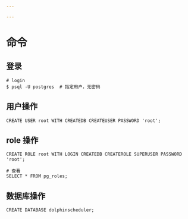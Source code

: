 ```yaml
---

---
```


# 命令

## 登录

```shell
# login
$ psql -U postgres  # 指定用户，无密码
```

## 用户操作

```shell
CREATE USER root WITH CREATEDB CREATEUSER PASSWORD 'root';
```

## role 操作

```shell
CREATE ROLE root WITH LOGIN CREATEDB CREATEROLE SUPERUSER PASSWORD 'root';

# 查看
SELECT * FROM pg_roles;
```

## 数据库操作

```shell
CREATE DATABASE dolphinscheduler;
```

